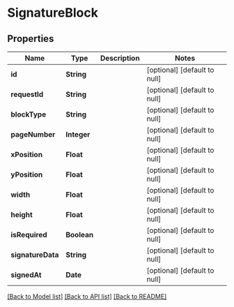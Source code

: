# SignatureBlock
## Properties

| Name | Type | Description | Notes |
|------------ | ------------- | ------------- | -------------|
| **id** | **String** |  | [optional] [default to null] |
| **requestId** | **String** |  | [optional] [default to null] |
| **blockType** | **String** |  | [optional] [default to null] |
| **pageNumber** | **Integer** |  | [optional] [default to null] |
| **xPosition** | **Float** |  | [optional] [default to null] |
| **yPosition** | **Float** |  | [optional] [default to null] |
| **width** | **Float** |  | [optional] [default to null] |
| **height** | **Float** |  | [optional] [default to null] |
| **isRequired** | **Boolean** |  | [optional] [default to null] |
| **signatureData** | **String** |  | [optional] [default to null] |
| **signedAt** | **Date** |  | [optional] [default to null] |

[[Back to Model list]](../README.md#documentation-for-models) [[Back to API list]](../README.md#documentation-for-api-endpoints) [[Back to README]](../README.md)

